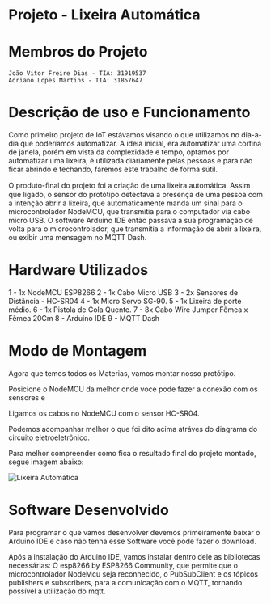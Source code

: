 # Projeto - Lixeira Automática 

# Membros do Projeto
    João Vitor Freire Dias - TIA: 31919537
    Adriano Lopes Martins - TIA: 31857647
    
# Descrição de uso e Funcionamento 

Como primeiro projeto de IoT estávamos visando o que utilizamos no dia-a-dia que poderíamos automatizar. A ideia inicial, era automatizar uma cortina de janela, porém em vista da complexidade e tempo, optamos por automatizar uma lixeira, é utilizada diariamente pelas pessoas e para não ficar abrindo e fechando, faremos este trabalho de forma sútil.

O produto-ﬁnal do projeto foi a criação de uma lixeira automática. Assim que ligado, o sensor do protótipo detectava a presença de uma pessoa com a intenção abrir a lixeira, que automaticamente manda um sinal para o microcontrolador NodeMCU, que transmitia para o computador via cabo micro USB. O software Arduino IDE então passava a sua programação de volta para o microcontrolador, que transmitia a informação de abrir a lixeira, ou exibir uma mensagem no MQTT Dash.

# Hardware Utilizados

  1 - 1x NodeMCU ESP8266
  2 - 1x Cabo Micro USB
  3 - 2x Sensores de Distância - HC-SR04
  4 - 1x Micro Servo SG-90.
  5 - 1x Lixeira de porte médio.
  6 - 1x Pistola de Cola Quente.
  7 - 8x Cabo Wire Jumper Fêmea x Fêmea 20Cm
  8 - Arduino IDE
  9 - MQTT Dash
 
 
 # Modo de Montagem
 
Agora que temos todos os Materias, vamos montar nosso protótipo.

Posicione o NodeMCU da melhor onde voce pode fazer a conexão com os sensores e 

Ligamos os cabos no NodeMCU com o sensor HC-SR04.

Podemos acompanhar melhor o que foi dito acima atráves do diagrama do circuito eletroeletrônico.

Para melhor compreender como fica o resultado final do projeto montado, segue imagem abaixo:

![Lixeira Automática](https://user-images.githubusercontent.com/65844927/142509526-c6e6840d-5f54-4205-b65a-2f024328073d.png)

# Software Desenvolvido

Para programar o que vamos desenvolver devemos primeiramente baixar o Arduino IDE e caso não tenha esse Software você pode fazer o download.

Após a instalação do Arduino IDE, vamos instalar dentro dele as bibliotecas necessárias: O esp8266 by ESP8266 Community, que permite que o microcontrolador NodeMcu seja reconhecido, o PubSubClient e os tópicos publishers e subscribers, para a comunicação com o MQTT, tornando possível a utilização do mqtt.
